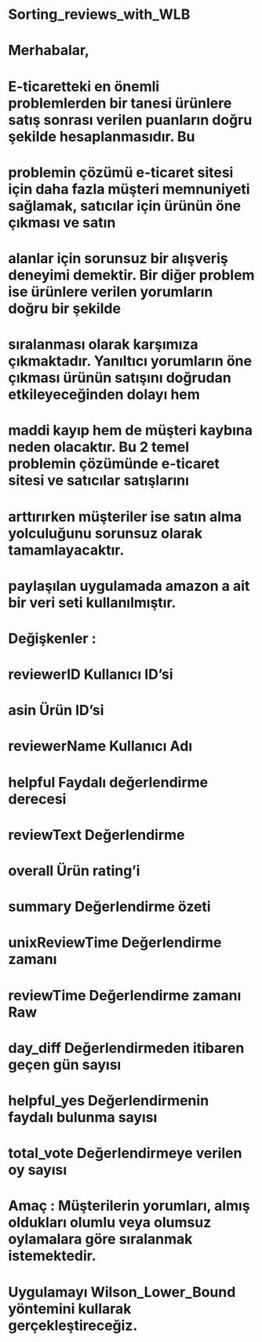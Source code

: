 # Sorting_reviews_with_WLB
# Merhabalar,
# E-ticaretteki en önemli problemlerden bir tanesi ürünlere satış sonrası verilen puanların doğru şekilde hesaplanmasıdır. Bu
# problemin çözümü e-ticaret sitesi için daha fazla müşteri memnuniyeti sağlamak, satıcılar için ürünün öne çıkması ve satın
# alanlar için sorunsuz bir alışveriş deneyimi demektir. Bir diğer problem ise ürünlere verilen yorumların doğru bir şekilde
# sıralanması olarak karşımıza çıkmaktadır. Yanıltıcı yorumların öne çıkması ürünün satışını doğrudan etkileyeceğinden dolayı hem
# maddi kayıp hem de müşteri kaybına neden olacaktır. Bu 2 temel problemin çözümünde e-ticaret sitesi ve satıcılar satışlarını
# arttırırken müşteriler ise satın alma yolculuğunu sorunsuz olarak tamamlayacaktır.
# paylaşılan uygulamada amazon a ait bir veri seti kullanılmıştır.
# Değişkenler : 
# reviewerID Kullanıcı ID’si
# asin Ürün ID’si
# reviewerName Kullanıcı Adı
# helpful Faydalı değerlendirme derecesi
# reviewText Değerlendirme
# overall Ürün rating’i
# summary Değerlendirme özeti
# unixReviewTime Değerlendirme zamanı
# reviewTime Değerlendirme zamanı Raw
# day_diff Değerlendirmeden itibaren geçen gün sayısı
# helpful_yes Değerlendirmenin faydalı bulunma sayısı
# total_vote Değerlendirmeye verilen oy sayısı

# Amaç : Müşterilerin yorumları, almış oldukları olumlu veya olumsuz oylamalara göre sıralanmak istemektedir. 
# Uygulamayı Wilson_Lower_Bound yöntemini kullarak gerçekleştireceğiz.
